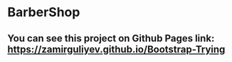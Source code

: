 # BarberShop

## You can see this project on Github Pages link: https://zamirguliyev.github.io/Bootstrap-Trying

